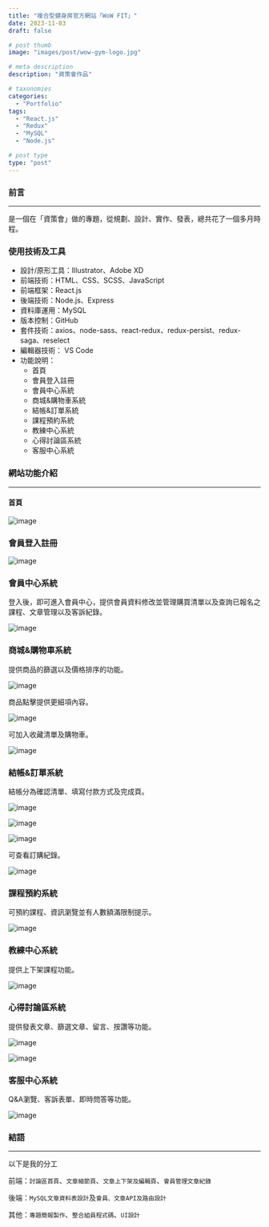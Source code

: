 ```yaml
---
title: "複合型健身房官方網站「WoW FIT」"
date: 2023-11-03
draft: false

# post thumb
image: "images/post/wow-gym-logo.jpg"

# meta description
description: "資策會作品"

# taxonomies
categories:
  - "Portfolio"
tags:
  - "React.js"
  - "Redux"
  - "MySQL"
  - "Node.js"

# post type
type: "post"
---
```


### 前言

---

是一個在「資策會」做的專題，從規劃、設計、實作、發表，總共花了一個多月時程。

### 使用技術及工具
* 設計/原形工具：Illustrator、Adobe XD
* 前端技術：HTML、CSS、SCSS、JavaScript
* 前端框架：React.js
* 後端技術：Node.js、Express
* 資料庫運用：MySQL
* 版本控制：GitHub
* 套件技術：axios、node-sass、react-redux、redux-persist、redux-saga、reselect
* 編輯器技術： VS Code
* 功能說明：
	* 首頁
	* 會員登入註冊
	* 會員中心系統 
	* 商城&購物車系統
	* 結帳&訂單系統
	* 課程預約系統
	* 教練中心系統
	* 心得討論區系統
	* 客服中心系統 

### 網站功能介紹

---

#### 首頁

![image](../../../../images/post/post-13-1.jpg)

### 會員登入註冊

![image](../../../../images/post/post-13-2.jpg)

### 會員中心系統

登入後，即可進入會員中⼼，提供會員資料修改並管理購買清單以及查詢已報名之課程、⽂章管理以及客訴紀錄。

![image](../../../../images/post/post-13-3.jpg)

### 商城&購物車系統

提供商品的篩選以及價格排序的功能。

![image](../../../../images/post/post-13-4.jpg)

商品點擊提供更細項內容。

![image](../../../../images/post/post-13-5.jpg)

可加入收藏清單及購物車。

![image](../../../../images/post/post-13-6.jpg)

### 結帳&訂單系統

結帳分為確認清單、填寫付款方式及完成頁。

![image](../../../../images/post/post-13-7.jpg)

![image](../../../../images/post/post-13-8.jpg)

![image](../../../../images/post/post-13-9.jpg)

可查看訂購紀錄。

![image](../../../../images/post/post-13-10.jpg)

### 課程預約系統

可預約課程、資訊瀏覽並有人數額滿限制提示。

![image](../../../../images/post/post-13-11.jpg)

### 教練中心系統

提供上下架課程功能。

![image](../../../../images/post/post-13-12.jpg)

### 心得討論區系統

提供發表文章、篩選文章、留言、按讚等功能。

![image](../../../../images/post/post-13-13.jpg)

![image](../../../../images/post/post-13-14.jpg)

### 客服中心系統 

Q&A瀏覽、客訴表單、即時問答等功能。

![image](../../../../images/post/post-13-15.jpg)

### 結語

---

以下是我的分工

前端：`討論區首頁`、`文章細節頁`、`文章上下架及編輯頁`、`會員管理文章紀錄`

後端：`MySQL⽂章資料表設計`及`會員、⽂章API及路由設計`

其他：`專題簡報製作`、`整合組員程式碼`、`UI設計`
